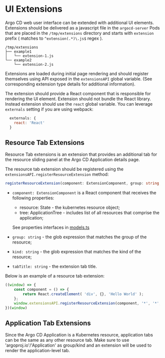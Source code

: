 # UI Extensions

Argo CD web user interface can be extended with additional UI elements. Extensions should be delivered as a javascript file
in the `argocd-server` Pods that are placed in the `/tmp/extensions` directory and starts with `extension` prefix ( matches to `^extension(.*)\.js$` regex ).

```
/tmp/extensions
├── example1
│   └── extension-1.js
└── example2
    └── extension-2.js
```

Extensions are loaded during initial page rendering and should register themselves using API exposed in the `extensionsAPI` global variable. (See
corresponding extension type details for additional information).

The extension should provide a React component that is responsible for rendering the UI element. Extension should not bundle the React library.
Instead extension should use the `react` global variable. You can leverage `externals` setting if you are using webpack:

```js
  externals: {
    react: 'React'
  }
```

## Resource Tab Extensions

Resource Tab extensions is an extension that provides an additional tab for the resource sliding panel at the Argo CD Application details page.

The resource tab extension should be registered using the `extensionsAPI.registerResourceExtension` method:

```typescript
registerResourceExtension(component: ExtensionComponent, group: string, kind: string, tabTitle: string)
```

* `component: ExtensionComponent` is a React component that receives the following properties:

    * resource: State - the kubernetes resource object;
    * tree: ApplicationTree - includes list of all resources that comprise the application;

    See properties interfaces in [models.ts](https://github.com/argoproj/argo-cd/blob/master/ui/src/app/shared/models.ts)

* `group: string` - the glob expression that matches the group of the resource;
* `kind: string` - the glob expression that matches the kind of the resource;
* `tabTitle: string` - the extension tab title.

Below is an example of a resource tab extension:

```javascript
((window) => {
    const component = () => {
        return React.createElement( 'div', {}, 'Hello World' );
    };
    window.extensionsAPI.registerResourceExtension(component, '*', '*', 'Nice extension');
})(window)
```

## Application Tab Extensions

Since the Argo CD Application is a Kubernetes resource, application tabs can be the same as any other resource tab.
Make sure to use 'argoproj.io'/'Application' as group/kind and an extension will be used to render the application-level tab.